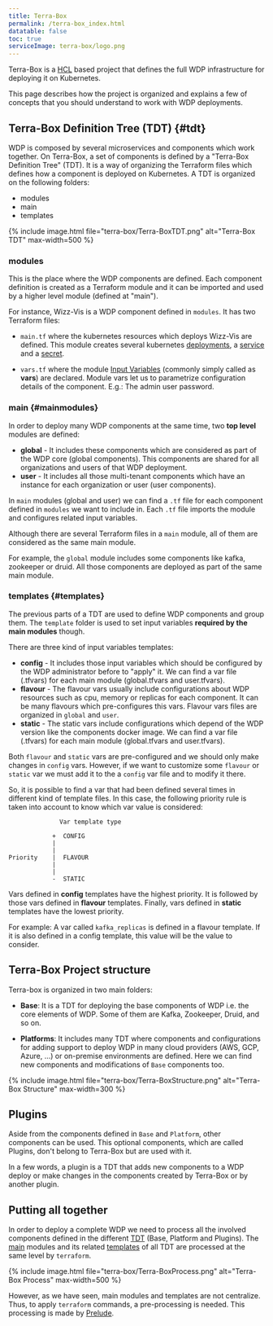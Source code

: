 ```yaml
---
title: Terra-Box
permalink: /terra-box_index.html
datatable: false
toc: true
serviceImage: terra-box/logo.png
---
```


Terra-Box is a [HCL](https://github.com/hashicorp/hcl) based project that defines the full WDP infrastructure for deploying it on Kubernetes.

This page describes how the project is organized and explains a few of concepts that you should understand to work with WDP deployments.

## Terra-Box Definition Tree (TDT) {#tdt}

WDP is composed by several microservices and components which work together. On Terra-Box, a set of components is defined by a "Terra-Box Definition Tree" (TDT). It is a way of organizing the Terraform files which defines how a component is deployed on Kubernetes. A TDT is organized on the following folders:

* modules
* main
* templates

{% include image.html file="terra-box/Terra-BoxTDT.png" alt="Terra-Box TDT" max-width=500 %}

### modules

This is the place where the WDP components are defined. Each component definition is created as a Terraform module and it can be imported and used by a higher level module (defined at "main").

For instance, Wizz-Vis is a WDP component defined in `modules`. It has two Terraform files:

* `main.tf` where the kubernetes resources which deploys Wizz-Vis are defined. This module creates several kubernetes [deployments](https://kubernetes.io/docs/concepts/workloads/controllers/deployment), a [service](https://kubernetes.io/docs/concepts/services-networking/service/) and a [secret](https://kubernetes.io/docs/concepts/configuration/secret).

* `vars.tf` where the module [Input Variables](https://learn.hashicorp.com/terraform/getting-started/variables) (commonly simply called as **vars**) are declared. Module vars let us to parametrize configuration details of the component. E.g.: The admin user password.

### main {#mainmodules}

In order to deploy many WDP components at the same time, two **top level** modules are defined:

* **global** - It includes these components which are considered as part of the WDP core (global components). This components are shared for all organizations and users of that WDP deployment.
* **user** - It includes all those multi-tenant components which have an instance for each organization or user (user components).

In `main` modules (global and user) we can find a `.tf` file for each component defined in `modules` we want to include in. Each `.tf` file imports the module and configures related input variables.

Although there are several Terraform files in a `main` module, all of them are considered as the same main module.

For example, the `global` module includes some components like kafka, zookeeper or druid. All those components are deployed as part of the same main module.

### templates {#templates}

The previous parts of a TDT are used to define WDP components and group them. The `template` folder is used to set input variables **required by the main modules** though.

There are three kind of input variables templates:
* **config** - It includes those input variables which should be configured by the WDP administrator before to "apply" it. We can find a var file (.tfvars) for each main module (global.tfvars and user.tfvars).
* **flavour** - The flavour vars usually include configurations about WDP resources such as cpu, memory or replicas for each component. It can be many flavours which pre-configures this vars. Flavour vars files are organized in `global` and `user`.
* **static** - The static vars include configurations which depend of the WDP version like the components docker image. We can find a var file (.tfvars) for each main module (global.tfvars and user.tfvars).

Both `flavour` and `static` vars are pre-configured and we should only make changes in `config` vars. However, if we want to customize some `flavour` or `static` var we must add it to the a `config` var file and to modify it there.

So, it is possible to find a var that had been defined several times in different kind of template files. In this case, the following priority rule is taken into account to know which var value is considered:

```
              Var template type

            +  CONFIG
            |
            |
Priority    |  FLAVOUR
            |
            |
            -  STATIC
```

Vars defined in **config** templates have the highest priority. It is followed by those vars defined in **flavour** templates. Finally, vars defined in **static** templates have the lowest priority.

For example: A var called `kafka_replicas` is defined in a flavour template. If it is also defined in a config template, this value will be the value to consider.

## Terra-Box Project structure

Terra-box is organized in two main folders:

* **Base**: It is a TDT for deploying the base components of WDP i.e. the core elements of WDP. Some of them are Kafka, Zookeeper, Druid, and so on.

* **Platforms**: It includes many TDT where components and configurations for adding support to deploy WDP in many cloud providers (AWS, GCP, Azure, ...) or on-premise environments are defined. Here we can find new components and modifications of `Base` components too.

{% include image.html file="terra-box/Terra-BoxStructure.png" alt="Terra-Box Structure" max-width=300 %}

## Plugins

Aside from the components defined in `Base` and `Platform`, other components can be used. This optional components, which are called Plugins, don't belong to Terra-Box but are used with it.

In a few words, a plugin is a TDT that adds new components to a WDP deploy or make changes in the components created by Terra-Box or by another plugin.

## Putting all together

In order to deploy a complete WDP we need to process all the involved components defined in the different [TDT](#tdt) (Base, Platform and Plugins). The [main](#mainmodules) modules and its related [templates](#templates) of all TDT are processed at the same level by `terraform`.

{% include image.html file="terra-box/Terra-BoxProcess.png" alt="Terra-Box Process" max-width=500 %}

However, as we have seen, main modules and templates are not centralize. Thus, to apply `terraform` commands, a pre-processing is needed. This processing is made by [Prelude](https://wizzie-io.github.io/wizzie_prelude_index.html).

